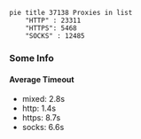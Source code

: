 
```mermaid
pie title 37138 Proxies in list
    "HTTP" : 23311
    "HTTPS": 5468
    "SOCKS" : 12485
```

### Some Info
#### Average Timeout

- mixed: 2.8s
- http: 1.4s
- https: 8.7s
- socks: 6.6s
